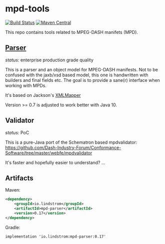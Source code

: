 # mpd-tools
[![Build Status](https://travis-ci.org/carlanton/mpd-tools.svg?branch=master)](https://travis-ci.org/carlanton/mpd-tools) [![Maven Central](https://maven-badges.herokuapp.com/maven-central/io.lindstrom/mpd-parser/badge.svg)](https://maven-badges.herokuapp.com/maven-central/io.lindstrom/mpd-parser)

This repo contains tools related to MPEG-DASH manifets (MPD).

## [Parser](https://github.com/carlanton/mpd-tools/tree/master/parser)
*status:* enterprise production grade quality

This is a parser and an object model for MPEG-DASH manifests. Not to be confused
with the jaxb/xsd based model, this one is handwritten with builders and
final fields etc. The goal is to provide a sane(r) interface when working with
MPDs.

It's based on Jackson's [XMLMapper](https://github.com/FasterXML/jackson-dataformat-xml/)

Version >= 0.7 is adjusted to work better with Java 10.

## Validator
*status:* PoC

This is a pure-Java port of the Schematron based mpdvalidator: https://github.com/Dash-Industry-Forum/Conformance-Software/tree/master/webfe/mpdvalidator

It's faster and hopefully easier to understand? ...

## Artifacts
Maven:
```xml
<dependency>
    <groupId>io.lindstrom</groupId>
    <artifactId>mpd-parser</artifactId>
    <version>0.17</version>
</dependency>
```
Gradle:
```
implementation 'io.lindstrom:mpd-parser:0.17'
```

